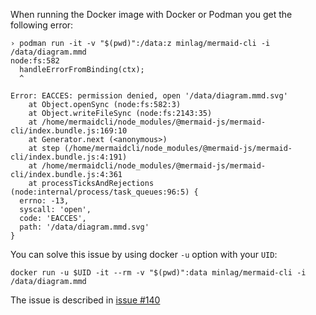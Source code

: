 When running the Docker image with Docker or Podman you get the following error:
```
› podman run -it -v "$(pwd)":/data:z minlag/mermaid-cli -i /data/diagram.mmd
node:fs:582
  handleErrorFromBinding(ctx);
  ^

Error: EACCES: permission denied, open '/data/diagram.mmd.svg'
    at Object.openSync (node:fs:582:3)
    at Object.writeFileSync (node:fs:2143:35)
    at /home/mermaidcli/node_modules/@mermaid-js/mermaid-cli/index.bundle.js:169:10
    at Generator.next (<anonymous>)
    at step (/home/mermaidcli/node_modules/@mermaid-js/mermaid-cli/index.bundle.js:4:191)
    at /home/mermaidcli/node_modules/@mermaid-js/mermaid-cli/index.bundle.js:4:361
    at processTicksAndRejections (node:internal/process/task_queues:96:5) {
  errno: -13,
  syscall: 'open',
  code: 'EACCES',
  path: '/data/diagram.mmd.svg'
}
```
You can solve this issue by using docker `-u` option with your `UID`:
```
docker run -u $UID -it --rm -v "$(pwd)":data minlag/mermaid-cli -i /data/diagram.mmd
```

The issue is described in [issue #140](https://github.com/mermaid-js/mermaid-cli/issues/140)

